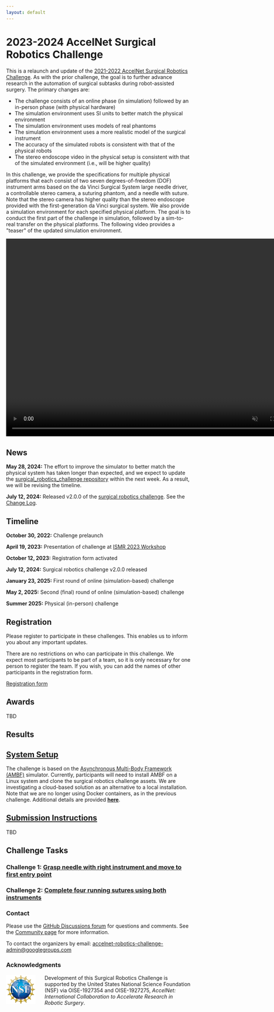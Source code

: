 ```yaml
---
layout: default
---
```


# 2023-2024 AccelNet Surgical Robotics Challenge

This is a relaunch and update of the
[2021-2022 AccelNet Surgical Robotics Challenge](../surgical-robotics-challenge-2021/challenge-2021.md).
As with the prior challenge, the goal is to further advance research in the
automation of surgical subtasks during robot-assisted surgery.
The primary changes are:
  * The challenge consists of an online phase (in simulation) followed by an in-person phase (with physical hardware)
  * The simulation environment uses SI units to better match the physical environment
  * The simulation environment uses models of real phantoms
  * The simulation environment uses a more realistic model of the surgical instrument
  * The accuracy of the simulated robots is consistent with that of the physical robots
  * The stereo endoscope video in the physical setup is consistent with that of the simulated environment (i.e., will be higher quality)

In this challenge, we provide the specifications for multiple physical platforms that each consist of two
seven degrees-of-freedom (DOF) instrument arms based on the da Vinci Surgical System
large needle driver, a controllable stereo camera,
a suturing phantom, and a needle with suture.
Note that the stereo camera has higher quality than the stereo endoscope provided with
the first-generation da Vinci surgical system.
We also provide a simulation environment for each specified physical platform.
The goal is to conduct the first part of the challenge in simulation, followed by a sim-to-real transfer
on the physical platforms. The following video provides a "teaser" of the updated simulation environment.

<video width="800" height="540" autoplay muted loop>
  <source type="video/mp4" src="/surgical-robotics-challenge-2023/Suturing-AMBF.mp4">
Your browser does not support the video tag.
</video>

## News

**May 28, 2024:** The effort to improve the simulator to better match the physical system has taken longer than expected, and we expect to update the [surgical_robotics_challenge repository](https://github.com/surgical-robotics-ai/surgical_robotics_challenge) within the next week. As a result, we will be revising the timeline.

**July 12, 2024:** Released v2.0.0 of the [surgical robotics challenge](https://github.com/surgical-robotics-ai/surgical_robotics_challenge). See the [Change Log](https://github.com/surgical-robotics-ai/surgical_robotics_challenge/blob/v2.0.0/CHANGELOG.md).

## Timeline

**October 30, 2022:**  Challenge prelaunch

**April 19, 2023:**  Presentation of challenge at [ISMR 2023 Workshop](https://collaborative-robotics.github.io/ismr-2023-workshop.html)

**October 12, 2023:** Registration form activated

**July 12, 2024:** Surgical robotics challenge v2.0.0 released

**January 23, 2025:** First round of online (simulation-based) challenge

**May 2, 2025:** Second (final) round of online (simulation-based) challenge

**Summer 2025:** Physical (in-person) challenge

## Registration

Please register to participate in these challenges. This enables us to inform you about any important updates.

There are no restrictions on who can participate in this challenge. We expect most participants to be part of a team,
so it is only necessary for one person to register the team. If you wish, you can add the names of other participants in the registration form.

[Registration form](https://docs.google.com/forms/d/e/1FAIpQLSdDr5al1koaxZd0Xyuf9S1XG3Mvt-V5wlz3Qm-9CyoWjlJb3w/viewform?usp=sf_link)

## Awards

TBD

## Results


## [System Setup](./system-setup.md)

The challenge is based on the [Asynchronous Multi-Body Framework (AMBF)](https://github.com/WPI-AIM/ambf)
simulator.
Currently, participants will need to install AMBF on a Linux system and clone the surgical robotics challenge assets.
We are investigating a cloud-based solution as an alternative to a local installation.
Note that we are no longer using Docker containers, as in the previous challenge.
Additional details are provided [**here**](./system-setup.md).

## [Submission Instructions]()

TBD

## Challenge Tasks

### Challenge 1: [Grasp needle with right instrument and move to first entry point](./challenge-1.md)

### Challenge 2: [Complete four running sutures using both instruments](./challenge-2.md)

### Contact

Please use the [GitHub Discussions forum](https://github.com/surgical-robotics-ai/surgical_robotics_challenge/discussions) for questions and comments. See the [Community page]() for more information.

To contact the organizers by email: [accelnet-robotics-challenge-admin@googlegroups.com](mailto:accelnet-robotics-challenge-admin@googlegroups.com)

### Acknowledgments

<p><img src="/images/NSF-logo.png" alt="NSF Logo" style="float:left; width:80px; height:80px; margin-right:25px">
Development of this Surgical Robotics Challenge is supported by the United States National Science Foundation (NSF)
via OISE-1927354 and OISE-1927275, <i>AccelNet: International Collaboration to Accelerate Research in Robotic Surgery</i>.</p>
